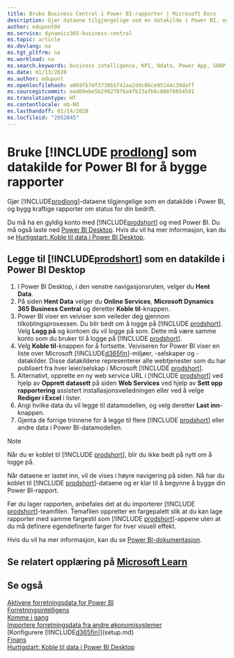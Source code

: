 ```yaml
---
title: Bruke Business Central i Power BI-rapporter | Microsoft Docs
description: Gjør dataene tilgjengelige som en datakilde i Power BI, og bygg kraftige rapporter om status for din bedrift.
author: edupont04
ms.service: dynamics365-business-central
ms.topic: article
ms.devlang: na
ms.tgt_pltfrm: na
ms.workload: na
ms.search.keywords: business intelligence, KPI, Odata, Power App, SOAP, analysis
ms.date: 01/13/2020
ms.author: edupont
ms.openlocfilehash: a069fb7df3738b1f42aa2ddc86ce95144c39daff
ms.sourcegitcommit: ead69ebe5b29927876a4fb23afb6c066f8854591
ms.translationtype: HT
ms.contentlocale: nb-NO
ms.lasthandoff: 01/14/2020
ms.locfileid: "2952845"
---
```

# <a name="using-include-prodlongincludesprodlongmd-as-power-bi-data-source-for-building-reports"></a>Bruke [!INCLUDE [prodlong](includes/prodlong.md)] som datakilde for Power BI for å bygge rapporter

Gjør [!INCLUDE[prodlong](includes/prodlong.md)]-dataene tilgjengelige som en datakilde i Power BI, og bygg kraftige rapporter om status for din bedrift.  

Du må ha en gyldig konto med [!INCLUDE[prodshort](includes/prodshort.md)] og med Power BI. Du må også laste ned [Power BI Desktop](https://powerbi.microsoft.com/desktop/). Hvis du vil ha mer informasjon, kan du se [Hurtigstart: Koble til data i Power BI Desktop](/power-bi/desktop-quickstart-connect-to-data).  

## <a name="to-add-includeprodshortincludesprodshortmd-as-a-data-source-in-power-bi-desktop"></a>Legge til [!INCLUDE[prodshort](includes/prodshort.md)] som en datakilde i Power BI Desktop

1. I Power BI Desktop, i den venstre navigasjonsruten, velger du **Hent Data**.
2. På siden **Hent Data** velger du **Online Services**, **Microsoft Dynamics 365 Business Central** og deretter **Koble til**-knappen.
3. Power BI viser en veiviser som veileder deg gjennom tilkoblingsprosessen. Du blir bedt om å logge på [!INCLUDE [prodshort](includes/prodshort.md)]. Velg **Logg på** og kontoen du vil logge på som. Dette må være samme konto som du bruker til å logge på [!INCLUDE [prodshort](includes/prodshort.md)].
4. Velg **Koble til**-knappen for å fortsette. Veiviseren for Power BI viser en liste over Microsoft [!INCLUDE[d365fin](includes/d365fin_md.md)]-miljøer, -selskaper og -datakilder. Disse datakildene representerer alle webtjenester som du har publisert fra hver leier/selskap i Microsoft [!INCLUDE [prodshort](includes/prodshort.md)].
5. Alternativt, opprette en ny web service URL i [!INCLUDE [prodshort](includes/prodshort.md)] ved hjelp av **Opprett datasett** på siden **Web Services** ved hjelp av **Sett opp rapportering** assistert installasjonsveiledningen eller ved å velge **Rediger i Excel** i lister.
6. Angi hvilke data du vil legge til datamodellen, og velg deretter **Last inn**-knappen.
7. Gjenta de forrige trinnene for å legge til flere [!INCLUDE [prodshort](includes/prodshort.md)] eller andre data i Power BI-datamodellen.

> [!NOTE]  
> Når du er koblet til [!INCLUDE [prodshort](includes/prodshort.md)], blir du ikke bedt på nytt om å logge på.

Når dataene er lastet inn, vil de vises i høyre navigering på siden. Nå har du koblet til [!INCLUDE [prodshort](includes/prodshort.md)]-dataene og er klar til å begynne å bygge din Power BI-rapport.  

Før du lager rapporten, anbefales det at du importerer [!INCLUDE [prodshort](includes/prodshort.md)]-teamfilen.  Temafilen oppretter en fargepalett slik at du kan lage rapporter med samme fargestil som [!INCLUDE [prodshort](includes/prodshort.md)]-appene uten at du må definere egendefinerte farger for hver visuell effekt.

Hvis du vil ha mer informasjon, kan du se [Power BI-dokumentasjon](/power-bi/consumer/power-bi-consumer-landing/).

## <a name="see-related-training-at-microsoft-learnlearnmodulesconfigure-powerbi-excel-dynamics-365-business-centralindex"></a>Se relatert opplæring på [Microsoft Learn](/learn/modules/configure-powerbi-excel-dynamics-365-business-central/index)

## <a name="see-also"></a>Se også

[Aktivere forretningsdata for Power BI](admin-powerbi.md)  
[Forretningsintelligens](bi.md)  
[Komme i gang](product-get-started.md)  
[Importere forretningsdata fra andre økonomisystemer](across-import-data-configuration-packages.md)  
[Konfigurere [!INCLUDE[d365fin](includes/d365fin_md.md)]](setup.md)  
[Finans](finance.md)  
[Hurtigstart: Koble til data i Power BI Desktop](/power-bi/desktop-quickstart-connect-to-data)  
